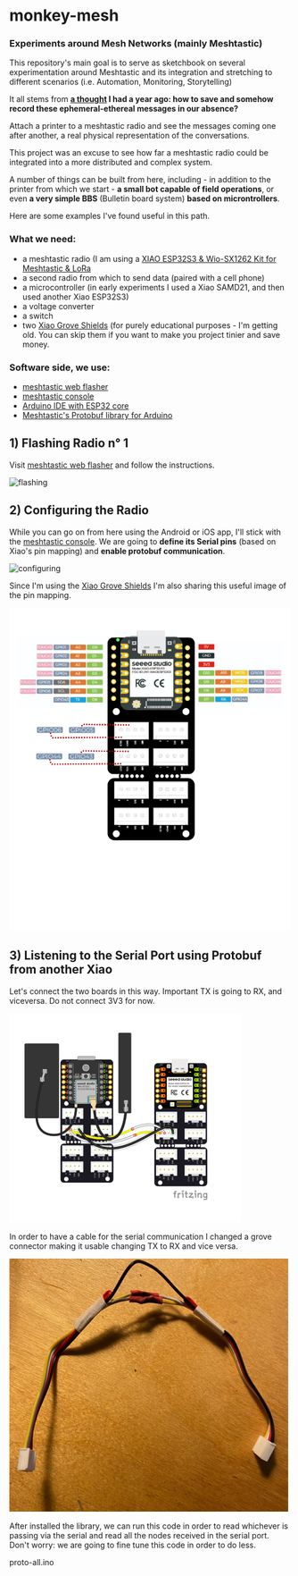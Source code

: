 # monkey-mesh
### Experiments around Mesh Networks (mainly Meshtastic)

This repository's main goal is to serve as sketchbook on several experimentation around Meshtastic and its integration and stretching to different scenarios (i.e. Automation, Monitoring, Storytelling)

It all stems from **[a thought](https://www.reddit.com/r/meshtastic/comments/1d07e7j/meshtastic_thermal_printer_ticker_tape_node/) I had a year ago: how to save and somehow record these ephemeral-ethereal messages in our absence?**

Attach a printer to a meshtastic radio and see the messages coming one after another, a real physical representation of the conversations.

This project was an excuse to see how far a meshtastic radio could be integrated into a more distributed and complex system. 

A number of things can be built from here, including - in addition to the printer from which we start - **a small bot capable of field operations**, or even **a very simple BBS** (Bulletin board system) **based on microntrollers**. 

Here are some examples I've found useful in this path. 

### What we need: 
- a meshtastic radio (I am using a [XIAO ESP32S3 & Wio-SX1262 Kit for Meshtastic & LoRa](https://www.seeedstudio.com/Wio-SX1262-with-XIAO-ESP32S3-p-5982.html?)
- a second radio from which to send data (paired with a cell phone)
- a microcontroller (in early experiments I used a Xiao SAMD21, and then used another Xiao ESP32S3)
- a voltage converter
- a switch
- two [Xiao Grove Shields](https://wiki.seeedstudio.com/Grove-Shield-for-Seeeduino-XIAO-embedded-battery-management-chip/) (for purely educational purposes - I'm getting old. You can skip them if you want to make you project tinier and save money. 

### Software side, we use:
- [meshtastic web flasher](https://flasher.meshtastic.org/)
- [meshtastic console](https://client.meshtastic.org/)
- [Arduino IDE with ESP32 core](https://wiki.seeedstudio.com/xiao_esp32s3_getting_started/#software-preparation)
- [Meshtastic's Protobuf library for Arduino](https://github.com/meshtastic/Meshtastic-arduino)



## 1) Flashing Radio n° 1

Visit [meshtastic web flasher](https://flasher.meshtastic.org/) and follow the instructions. 

![flashing](./data/gif/01-flash.gif)

## 2) Configuring the Radio

While you can go on from here using the Android or iOS app, I'll stick with the [meshtastic console](https://client.meshtastic.org/). 
We are going to **define its Serial pins** (based on Xiao's pin mapping) and **enable protobuf communication**. 

![configuring](./data/gif/02-Serial.gif)

Since I'm using the [Xiao Grove Shields](https://wiki.seeedstudio.com/Grove-Shield-for-Seeeduino-XIAO-embedded-battery-management-chip/) I'm also sharing this useful image of the pin mapping. 

![Xiao Grove Shield](./data/xiao-grove-01.png)

## 3) Listening to the Serial Port using Protobuf from another Xiao

Let's connect the two boards in this way. 
Important TX is going to RX, and viceversa. Do not connect 3V3 for now. 

![serial](./data/fr-03_bb-serial.png)

In order to have a cable for the serial communication I changed a grove connector making it usable changing TX to RX and vice versa. 

![special cable](./data/cable.png)

After installed the library, we can run this code in order to read whichever is passing via the serial and read all the nodes received in the serial port. Don't worry: we are going to fine tune this code in order to do less.

proto-all.ino





